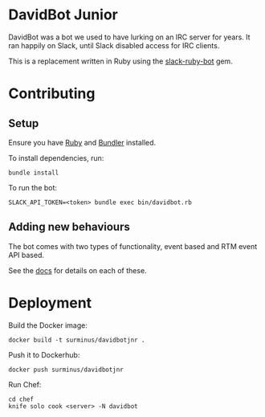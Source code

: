 # DavidBot Junior

DavidBot was a bot we used to have lurking on an IRC server for
years. It ran happily on Slack, until Slack disabled access
for IRC clients.

This is a replacement written in Ruby using the
[slack-ruby-bot](https://github.com/slack-ruby/slack-ruby-bot) gem.

# Contributing

## Setup

Ensure you have [Ruby](https://www.ruby-lang.org/en/) and [Bundler](https://bundler.io/)
installed.

To install dependencies, run:

`bundle install`

To run the bot:

`SLACK_API_TOKEN=<token> bundle exec bin/davidbot.rb`

## Adding new behaviours

The bot comes with two types of functionality, event based and RTM event API
based.

See the [docs](https://github.com/slack-ruby/slack-ruby-bot) for details on
each of these.

# Deployment

Build the Docker image:

`docker build -t surminus/davidbotjnr .`

Push it to Dockerhub:

`docker push surminus/davidbotjnr`

Run Chef:

```
cd chef
knife solo cook <server> -N davidbot
```
